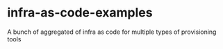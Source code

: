 # infra-as-code-examples
A bunch of aggregated of infra as code for multiple types of provisioning tools
